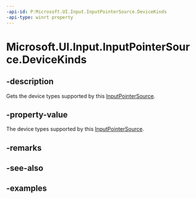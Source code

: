 ```yaml
---
-api-id: P:Microsoft.UI.Input.InputPointerSource.DeviceKinds
-api-type: winrt property
---
```


# Microsoft.UI.Input.InputPointerSource.DeviceKinds

<!--
public Microsoft.UI.Input.InputPointerSourceDeviceKinds DeviceKinds { get; }
-->

## -description

Gets the device types supported by this [InputPointerSource](inputpointersource.md).

## -property-value

The device types supported by this [InputPointerSource](inputpointersource.md).

## -remarks

## -see-also

## -examples
